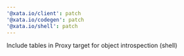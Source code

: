 ```yaml
---
'@xata.io/client': patch
'@xata.io/codegen': patch
'@xata.io/shell': patch
---
```


Include tables in Proxy target for object introspection (shell)
